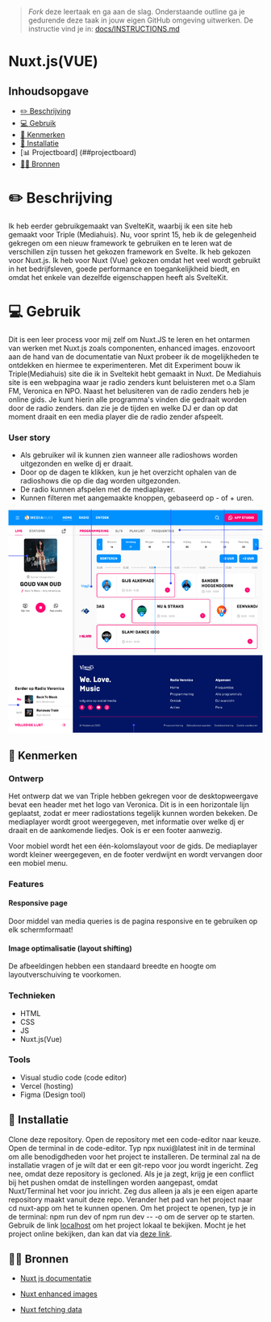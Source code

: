 > _Fork_ deze leertaak en ga aan de slag. 
Onderstaande outline ga je gedurende deze taak in jouw eigen GitHub omgeving uitwerken. 
De instructie vind je in: [docs/INSTRUCTIONS.md](https://github.com/fdnd-task/choices-choices-the-tech-stack/blob/main/docs/INSTRUCTIONS.md)

# Nuxt.js(VUE)

## Inhoudsopgave
  * [✏️ Beschrijving](##beschrijving)
  * [💻 Gebruik](##gebruik)
  * [🔎 Kenmerken](##kenmerken)
  * [🔧 Installatie](##installatie)
  * [📊 Projectboard] (##projectboard)
  * [👨‍💻 Bronnen](##bronnen)

# ✏️ Beschrijving 

Ik heb eerder gebruikgemaakt van SvelteKit, waarbij ik een site heb gemaakt voor Triple (Mediahuis).
Nu, voor sprint 15, heb ik de gelegenheid gekregen om een nieuw framework te gebruiken en te leren wat de verschillen zijn tussen het gekozen framework en Svelte.
Ik heb gekozen voor Nuxt.js. Ik heb voor Nuxt (Vue) gekozen omdat het veel wordt gebruikt in het bedrijfsleven, goede performance en toegankelijkheid biedt, en omdat het enkele van dezelfde eigenschappen heeft als SvelteKit.


# 💻 Gebruik

Dit is een leer process voor mij zelf om Nuxt.JS te leren en het ontarmen van werken met Nuxt.js zoals componenten, enhanced images. enzovoort aan de hand van de documentatie van Nuxt probeer ik de mogelijkheden te ontdekken en hiermee te experimenteren. Met dit Experiment bouw ik Triple(Mediahuis) site die ik in Sveltekit hebt gemaakt in Nuxt. De Mediahuis site is een webpagina waar je radio zenders kunt beluisteren met o.a Slam FM, Veronica en NPO. Naast het belusiteren van de radio zenders heb je online gids. Je kunt hierin alle programma's vinden die gedraait worden door de radio zenders. dan zie je de tijden en welke DJ er dan op dat moment draait en een media player die de radio zender afspeelt.

### User story
* Als gebruiker wil ik kunnen zien wanneer alle radioshows worden uitgezonden en welke dj er draait.
* Door op de dagen te klikken, kun je het overzicht ophalen van de radioshows die op die dag worden uitgezonden.
* De radio kunnen afspelen met de mediaplayer.
* Kunnen filteren met aangemaakte knoppen, gebaseerd op - of + uren.

![foto media huis](<Schermafbeelding 2024-10-20 215906.png>)

## 🔎 Kenmerken

### Ontwerp
Het ontwerp dat we van Triple hebben gekregen voor de desktopweergave bevat een header met het logo van Veronica. Dit is in een horizontale lijn geplaatst, zodat er meer radiostations tegelijk kunnen worden bekeken. De mediaplayer wordt groot weergegeven, met informatie over welke dj er draait en de aankomende liedjes. Ook is er een footer aanwezig.

Voor mobiel wordt het een één-kolomslayout voor de gids. De mediaplayer wordt kleiner weergegeven, en de footer verdwijnt en wordt vervangen door een mobiel menu.

### Features

#### Responsive page
Door middel van media queries is de pagina responsive en te gebruiken op elk schermformaat!

#### Image optimalisatie (layout shifting)
De afbeeldingen hebben een standaard breedte en hoogte om layoutverschuiving te voorkomen.

### Technieken
- HTML
- CSS
- JS
- Nuxt.js(Vue)

### Tools
- Visual studio code (code editor)
- Vercel (hosting)
- Figma (Design tool)

## 🔧 Installatie
<!-- Bij Instalatie staat hoe een andere developer aan jouw repo kan werken -->

Clone deze repository.
Open de repository met een code-editor naar keuze.
Open de terminal in de code-editor.
Typ npx nuxi@latest init in de terminal om alle benodigdheden voor het project te installeren.
De terminal zal na de installatie vragen of je wilt dat er een git-repo voor jou wordt ingericht. Zeg nee, omdat deze repository is gecloned. Als je ja zegt, krijg je een conflict bij het pushen omdat de instellingen worden aangepast, omdat Nuxt/Terminal het voor jou inricht. Zeg dus alleen ja als je een eigen aparte repository maakt vanuit deze repo.
Verander het pad van het project naar cd nuxt-app om het te kunnen openen.
Om het project te openen, typ je in de terminal: npm run dev of npm run dev -- -o om de server op te starten.
Gebruik de link <a href="http://localhost:3000/">localhost</a> om het project lokaal te bekijken.
Mocht je het project online bekijken, dan kan dat via <a href="https://choices-choices-the-tech-stack-lovat.vercel.app/" alt="link naar de website">deze link</a>.
## 👨‍💻 Bronnen
- <a href="https://nuxt.com/docs/getting-started/introduction">Nuxt js documentatie</a>

- <a href="https://image.nuxt.com/get-started/installation">Nuxt enhanced images</a>

- <a href="https://nuxt.com/docs/getting-started/data-fetching">Nuxt fetching data</a>

